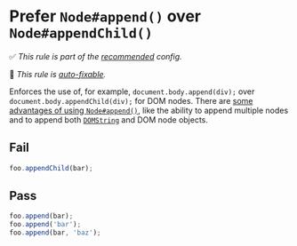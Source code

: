 # Prefer `Node#append()` over `Node#appendChild()`

✅ *This rule is part of the [recommended](https://github.com/sindresorhus/eslint-plugin-unicorn#recommended-config) config.*

🔧 *This rule is [auto-fixable](https://eslint.org/docs/user-guide/command-line-interface#fixing-problems).*

Enforces the use of, for example, `document.body.append(div);` over `document.body.appendChild(div);` for DOM nodes. There are [some advantages of using `Node#append()`](https://developer.mozilla.org/en-US/docs/Web/API/ParentNode/append), like the ability to append multiple nodes and to append both [`DOMString`](https://developer.mozilla.org/en-US/docs/Web/API/DOMString) and DOM node objects.


## Fail

```js
foo.appendChild(bar);
```


## Pass

```js
foo.append(bar);
foo.append('bar');
foo.append(bar, 'baz');
```
